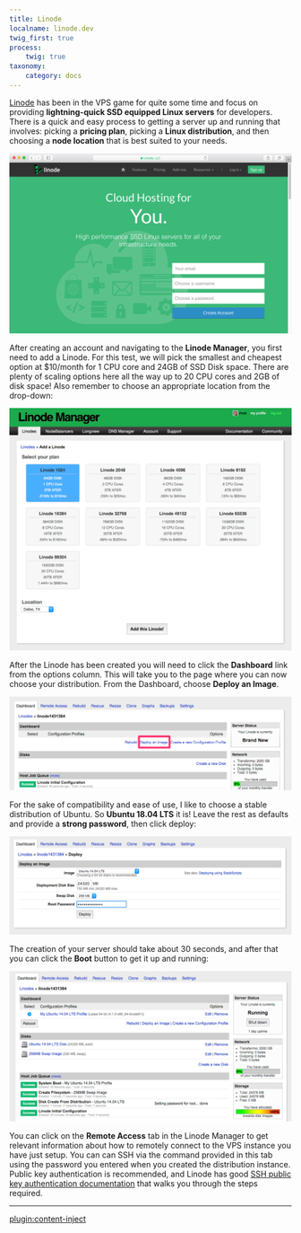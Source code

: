 ```yaml
---
title: Linode
localname: linode.dev
twig_first: true
process:
    twig: true
taxonomy:
    category: docs
---
```


[Linode](https://www.linode.com/?r=300c424631b602daaa0ecef22912c1c26c81e3af) has been in the VPS game for quite some time and focus on providing **lightning-quick SSD equipped Linux servers** for developers.  There is a quick and easy process to getting a server up and running that involves: picking a **pricing plan**, picking a **Linux distribution**, and then choosing a **node location** that is best suited to your needs.

![](linode.png?classes=center)

After creating an account and navigating to the **Linode Manager**, you first need to add a Linode. For this test, we will pick the smallest and cheapest option at $10/month for 1 CPU core and 24GB of SSD Disk space. There are plenty of scaling options here all the way up to 20 CPU cores and 2GB of disk space! Also remember to choose an appropriate location from the drop-down:

![](add-linode.png?classes=center)

After the Linode has been created you will need to click the **Dashboard** link from the options column. This will take you to the page where you can now choose your distribution. From the Dashboard, choose **Deploy an Image**.

![](deploy-image.png?classes=center)

For the sake of compatibility and ease of use, I like to choose a stable distribution of Ubuntu.  So **Ubuntu 18.04 LTS** it is! Leave the rest as defaults and provide a **strong password**, then click deploy:

![](pick-distro.png?classes=center)

The creation of your server should take about 30 seconds, and after that you can click the **Boot** button to get it up and running:

![](booted.png?classes=center)

You can click on the **Remote Access** tab in the Linode Manager to get relevant information about how to remotely connect to the VPS instance you have just setup.  You can can SSH via the command provided in this tab using the password you entered when you created the distribution instance. Public key authentication is recommended, and Linode has good [SSH public key authentication documentation](https://www.linode.com/docs/security/use-public-key-authentication-with-ssh?r=300c424631b602daaa0ecef22912c1c26c81e3af) that walks you through the steps required.

---

[plugin:content-inject](/webservers-hosting/vps/ubuntu-18.04)



